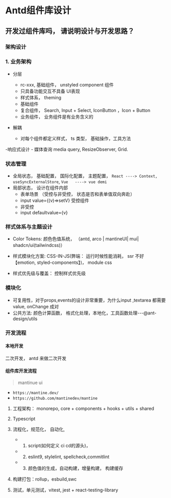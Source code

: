 # Antd组件库设计

## 开发过组件库吗， 请说明设计与开发思路？

### 架构设计

### 1. 业务架构
- 分层
    - rc-xxx, 基础组件， unstyled component 组件
    - 只具备功能交互不具备 UI表现
    - 样式体系， theming
    - 基础组件
    - 复合组件， Search, Input + Select, IconButton ，Icon + Button
    - 业务组件， 业务组件是有业务含义的

- 解耦
    - 对每个组件都定义样式， ts 类型， 基础操作，工具方法

-响应式设计
    - 媒体查询 media query, ResizeObserver, Grid.


### 状态管理
- 全局状态， 基础配置， 国际化配置， 主题配置，
  `React ----> Context, useSyncExternalStore`,
  `Vue   ----> vue demi`
- 局部状态， 设计在组件内部
    - 表单场景 （受控与非受控，  状态是否和表单值双向奔赴）
    -  input value={(v)=>setV} 受控组件
    - 非受控 
    - input defaultvalue={v}

### 样式体系与主题设计
- Color Tokens: 颜色色值系统， （antd, arco | mantineUI| mui| shadcn/ui(tailwindcss)）

- 样式模块化方案: CSS-IN-JS(弊端： 运行时候性能消耗， ssr 不好【emotion, styled-components】)，  module css

- 样式优先级与覆盖： 控制样式优先级

### 模块化
- 可复用性，对于props,events的设计非常重要，为什么input ,textarea 都需要value, onChange 成对
- 公共方法: 颜色计算函数， 格式化处理，本地化，工具函数处理---@ant-design/utils


### 开发流程

#### 本地开发
二次开发， antd 来做二次开发

#### 组件库开发流程
> mantinue ui 
+ `https://mantine.dev/`
+ `https://github.com/mantinedev/mantine`

1. 工程架构： monorepo, core + components + hooks + utils + shared

2. Typescript

3. 流程化，规范化， 自动化,
    + 1.  script(如何定义 ci cd的源头)，
    + 2. eslint9, stylelint, spellcheck,commitlint
    + 3. 颜色值的生成，自动构建，增量构建， 构建缓存

4. 构建打包：rollup，esbuild,swc
5. 测试，单元测试，vitest, jest + react-testing-library




